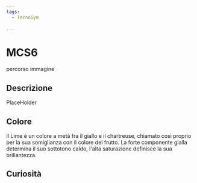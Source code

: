 ```yaml
---
tags:
  - TecnoGym

...
```


# MCS6

percorso immagine

## Descrizione

PlaceHolder

## Colore

Il Lime è un colore a metà fra il giallo e il chartreuse, chiamato così proprio per la sua somiglianza con il colore del frutto. La forte componente gialla determina il suo sottotono caldo, l'alta saturazione definisce la sua brillantezza.

## Curiosità